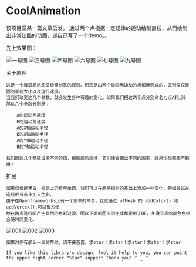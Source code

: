 # CoolAnimation
该项目受某一篇文章启发。 通过两个点根据一定规律的运动绘制直线，从而绘制出非常炫酷的动画，遂自己写了一个demo。。

先上效果图：

![一号图](images/一号图.png)
![三号图](images/三号图.png)
![四号图](images/四号图.png)
![六号图](images/六号图.png)
![七号图](images/七号图.png)
![九号图](images/九号图.png)

关于原理

    这是一个极其简洁却又极富创意的规则。图形是由两个做圆周运动的点相连而成的，区别仅仅是圆的半径大小以及运行速度。
    当我们改变这几个参数，就会发生各种有趣的变化。如果我们把这两个点分别命名为点A和点B 那这几个参数分别是：

        A的运动角速度
        B的运动角速度
        A的X轴运动半径
        B的X轴运动半径
        A的Y轴运动半径
        B的Y轴运动半径

    我们把这几个参数设置不同的值，根据运动规律，它们便会画出不同的图案，效果你想都想不到哦！

扩展

    如果仅仅是黑白，视觉上仍有些单调。我们可以在原来规则的基础上添加一些变化，例如尝试在连线的节点上加入色彩。
    由于在Openframeworks上有一个简单的命令，仅仅通过 ofMesh 的 addColor() 和 addVertex(),可以很方便
    地在两点连线间产生自然的色彩过渡。所以下面的图形的生成都使用了OF，关键节点的颜色色相会随时间变化。

![001](images/001.png)
![002](images/002.png)
![003](images/003.png)



    如果对你有那么一丝的帮助，请不要吝啬。求star！求star！求star！求star！求star

    If you like this library's design, feel it help to you, you can point the upper right corner "Star" support Thank you! ^ _ ^

